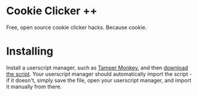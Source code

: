 # Cookie Clicker ++
Free, open source cookie clicker hacks. Because cookie.

# Installing
Install a userscript manager, such as [Tamper Monkey](https://www.tampermonkey.net), and then [download the script](https://github.com/Bright-Shard/Cookie-Clicker-PlusPlus/raw/master/CookieClicker%2B%2B.user.js). Your userscript manager should automatically import the script - if it doesn't, simply save the file, open your userscript manager, and import it manually from there.
